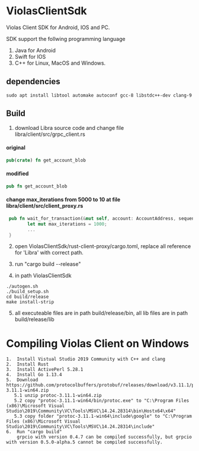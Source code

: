 # ViolasClientSdk
Violas Client SDK for Android, IOS and PC.

SDK support the follwing programming language 
1. Java for Android
2. Swift for IOS
3. C++ for Linux, MacOS and Windows.

## dependencies
```
sudo apt install libtool automake autoconf gcc-8 libstdc++-dev clang-9
```

## Build

1. download Libra source code and change file libra/client/src/grpc_client.rs

#### original  

```Rust
pub(crate) fn get_account_blob
```

#### modified  

```rust
pub fn get_account_blob
```

#### change max_iterations from 5000 to 10 at file libra/client/src/client_proxy.rs

```Rust
 pub fn wait_for_transaction(&mut self, account: AccountAddress, sequence_number: u64) {
        let mut max_iterations = 1000;
        ...
 }
```

2. open ViolasClientSdk/rust-client-proxy/cargo.toml, replace all reference for 'Libra' with correct path.

3. run "cargo build --release"

4. in path ViolasClientSdk

```
./autogen.sh
./build_setup.sh
cd build/release
make install-strip
```
5. all executeable files are in path build/release/bin,
   all lib files are in path build/release/lib

# Compiling Violas Client on Windows 

```
1. 	Install Vistual Studio 2019 Community with C++ and clang
2. 	Install Rust
3. 	Install ActivePerl 5.28.1
4. 	Install Go 1.13.4
5. 	Download https://github.com/protocolbuffers/protobuf/releases/download/v3.11.1/protoc-3.11.1-win64.zip
   5.1 unzip protoc-3.11.1-win64.zip
   5.2 copy "protoc-3.11.1-win64/bin/protoc.exe" to "C:\Program Files (x86)\Microsoft Visual Studio\2019\Community\VC\Tools\MSVC\14.24.28314\bin\Hostx64\x64"
   5.3 copy folder "protoc-3.11.1-win64\include\google" to "C:\Program Files (x86)\Microsoft Visual Studio\2019\Community\VC\Tools\MSVC\14.24.28314\include"
6. 	Run "cargo build"
	grpcio with version 0.4.7 can be compiled successfully, but grpcio with version 0.5.0-alpha.5 cannot be compiled successfully.

```
